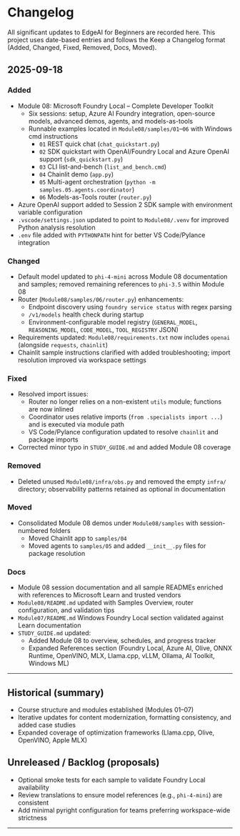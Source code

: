 <!--
CO_OP_TRANSLATOR_METADATA:
{
  "original_hash": "b02a49f9b47dc500f1b4791c01bb9501",
  "translation_date": "2025-09-23T00:44:05+00:00",
  "source_file": "CHANGELOG.md",
  "language_code": "en"
}
-->
# Changelog

All significant updates to EdgeAI for Beginners are recorded here. This project uses date-based entries and follows the Keep a Changelog format (Added, Changed, Fixed, Removed, Docs, Moved).

## 2025-09-18

### Added
- Module 08: Microsoft Foundry Local – Complete Developer Toolkit
  - Six sessions: setup, Azure AI Foundry integration, open-source models, advanced demos, agents, and models-as-tools
  - Runnable examples located in `Module08/samples/01`–`06` with Windows cmd instructions
    - `01` REST quick chat (`chat_quickstart.py`)
    - `02` SDK quickstart with OpenAI/Foundry Local and Azure OpenAI support (`sdk_quickstart.py`)
    - `03` CLI list-and-bench (`list_and_bench.cmd`)
    - `04` Chainlit demo (`app.py`)
    - `05` Multi-agent orchestration (`python -m samples.05.agents.coordinator`)
    - `06` Models-as-Tools router (`router.py`)
- Azure OpenAI support added to Session 2 SDK sample with environment variable configuration
- `.vscode/settings.json` updated to point to `Module08/.venv` for improved Python analysis resolution
- `.env` file added with `PYTHONPATH` hint for better VS Code/Pylance integration

### Changed
- Default model updated to `phi-4-mini` across Module 08 documentation and samples; removed remaining references to `phi-3.5` within Module 08
- Router (`Module08/samples/06/router.py`) enhancements:
  - Endpoint discovery using `foundry service status` with regex parsing
  - `/v1/models` health check during startup
  - Environment-configurable model registry (`GENERAL_MODEL`, `REASONING_MODEL`, `CODE_MODEL`, `TOOL_REGISTRY` JSON)
- Requirements updated: `Module08/requirements.txt` now includes `openai` (alongside `requests`, `chainlit`)
- Chainlit sample instructions clarified with added troubleshooting; import resolution improved via workspace settings

### Fixed
- Resolved import issues:
  - Router no longer relies on a non-existent `utils` module; functions are now inlined
  - Coordinator uses relative imports (`from .specialists import ...`) and is executed via module path
  - VS Code/Pylance configuration updated to resolve `chainlit` and package imports
- Corrected minor typo in `STUDY_GUIDE.md` and added Module 08 coverage

### Removed
- Deleted unused `Module08/infra/obs.py` and removed the empty `infra/` directory; observability patterns retained as optional in documentation

### Moved
- Consolidated Module 08 demos under `Module08/samples` with session-numbered folders
  - Moved Chainlit app to `samples/04`
  - Moved agents to `samples/05` and added `__init__.py` files for package resolution

### Docs
- Module 08 session documentation and all sample READMEs enriched with references to Microsoft Learn and trusted vendors
- `Module08/README.md` updated with Samples Overview, router configuration, and validation tips
- `Module07/README.md` Windows Foundry Local section validated against Learn documentation
- `STUDY_GUIDE.md` updated:
  - Added Module 08 to overview, schedules, and progress tracker
  - Expanded References section (Foundry Local, Azure AI, Olive, ONNX Runtime, OpenVINO, MLX, Llama.cpp, vLLM, Ollama, AI Toolkit, Windows ML)

---

## Historical (summary)
- Course structure and modules established (Modules 01–07)
- Iterative updates for content modernization, formatting consistency, and added case studies
- Expanded coverage of optimization frameworks (Llama.cpp, Olive, OpenVINO, Apple MLX)

## Unreleased / Backlog (proposals)
- Optional smoke tests for each sample to validate Foundry Local availability
- Review translations to ensure model references (e.g., `phi-4-mini`) are consistent
- Add minimal pyright configuration for teams preferring workspace-wide strictness

---

